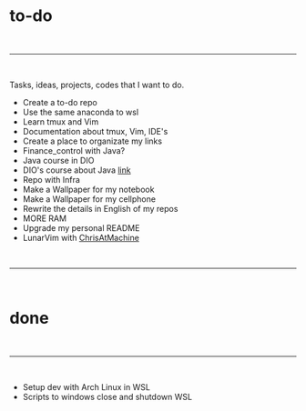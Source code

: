 # **to-do**
<br>

-----------------------------

<br>

Tasks, ideas, projects, codes that I want to do.
- Create a to-do repo
- Use the same anaconda to wsl
- Learn tmux and Vim
- Documentation about tmux, Vim, IDE's
- Create a place to organizate my links
- Finance_control with Java?
- Java course in DIO
- DIO's course about Java [link](https://web.dio.me/play?tab=cursos)
- Repo with Infra
- Make a Wallpaper for my notebook
- Make a Wallpaper for my cellphone
- Rewrite the details in English of my repos
- MORE RAM
- Upgrade my personal README
- LunarVim with [ChrisAtMachine](https://www.youtube.com/c/ChrisAtMachine/playlists)

<br>

-----------------------------

<br>

# **done**
<br>

-----------------------------

<br>

- Setup dev with Arch Linux in WSL
- Scripts to windows close and shutdown WSL
